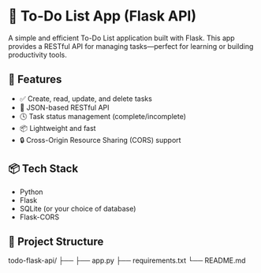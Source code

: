 
# 📝 To-Do List App (Flask API)

A simple and efficient To-Do List application built with Flask. This app provides a RESTful API for managing tasks—perfect for learning or building productivity tools.

## 🚀 Features

- ✅ Create, read, update, and delete tasks
- 📁 JSON-based RESTful API
- 🕓 Task status management (complete/incomplete)
- 📦 Lightweight and fast
- 🔒 Cross-Origin Resource Sharing (CORS) support

## 📦 Tech Stack

- Python
- Flask
- SQLite (or your choice of database)
- Flask-CORS

## 📁 Project Structure
todo-flask-api/
├──
├── app.py
├── requirements.txt
└── README.md

